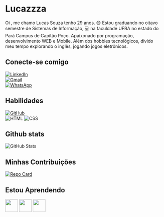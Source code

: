 # Lucazzza
Oi , me chamo Lucas Souza tenho 29 anos. :blush: Estou graduando no oitavo semestre de Sistemas de Informação, :computer: na faculdade UFRA no estado do Pará Campus de Capitão Poço. 
Apaixonado por programação, desenvolvimento WEB e Mobile. Além dos hobbies tecnológicos, divido meu tempo explorando o inglês, jogando jogos eletrônicos.

## Conecte-se comigo
[![LinkedIn](https://img.shields.io/badge/LinkedIn-0077B5?style=for-the-badge&logo=linkedin&logoColor=white)](https://www.linkedin.com/in/lucas-souza-dev-web?lipi=urn%3Ali%3Apage%3Ad_flagship3_profile_view_base_contact_details%3BqSAiUoXUTMKHBv4SuZqABw%3D%3D)  
[![Gmail](https://img.shields.io/badge/Gmail-333333?style=for-the-badge&logo=gmail&logoColor=red)](mailto:lucas.souza5294@gmail.com)  
[![WhatsApp](https://img.shields.io/badge/WhatsApp-25D366?style=for-the-badge&logo=whatsapp&logoColor=white)](https://wa.me/5591998264357)  

## Habilidades
[![GitHub](https://img.shields.io/badge/GitHub-100000?style=for-the-badge&logo=github&logoColor=white)](https://github.com/Lucazzza)  
![HTML](https://img.shields.io/badge/HTML-000?style=for-the-badge&logo=html5&logoColor=30A3DC)
![CSS](https://img.shields.io/badge/CSS-000?style=for-the-badge&logo=css3&logoColor=E94D5F)

## Github stats
![GitHub Stats](https://github-readme-stats.vercel.app/api?username=Lucazzza&theme=transparent&bg_color=122&border_color=40A5DC&show_icons=true&icon_color=50A5DC&title_color=E94D5F&text_color=EEB)

## Minhas  Contribuições
[![Repo Card](https://github-readme-stats.vercel.app/api/pin/?username=Lucazzza&repo=dio-lab-open-source&bg_color=122&border_color=30A3DC&show_icons=true&icon_color=50A5DC&title_color=E94D5F&text_color=EEB)](https://github.com/Lucazzza/dio-lab-open-source)

## Estou Aprendendo
<img loading="lazy" src="https://cdn.jsdelivr.net/gh/devicons/devicon/icons/git/git-original.svg" width="40" height="40"/>
<img loading="lazy" src="https://brandslogos.com/wp-content/uploads/images/large/java-logo-1.png" width="40" height="40"/>
   <img loading="lazy" src="https://cdn.jsdelivr.net/gh/devicons/devicon/icons/python/python-original.svg" width="40" height="40"/>
